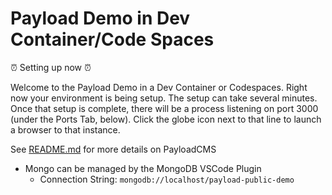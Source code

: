 # Payload Demo in Dev Container/Code Spaces

⏰ Setting up now ⏰

Welcome to the Payload Demo in a Dev Container or Codespaces.  Right now your environment is being setup.  The setup can take several minutes.  Once that setup is complete, there will be a process listening on port 3000 (under the Ports Tab, below).  Click the globe icon next to that line to launch a browser to that instance.

See [README.md](README.md) for more details on PayloadCMS

- Mongo can be managed by the MongoDB VSCode Plugin
  - Connection String: `mongodb://localhost/payload-public-demo`
